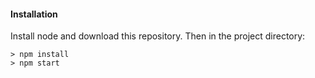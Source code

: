 #### Installation

Install node and download this repository. Then in the project directory:
```
> npm install
> npm start
```
